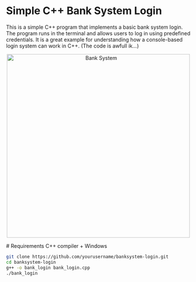 # Simple C++ Bank System Login

This is a simple C++ program that implements a basic bank system login. The program runs in the terminal and allows users to log in using predefined credentials. It is a great example for understanding how a console-based login system can work in C++. (The code is awfull ik...)
<p align="center">
  <img src="https://github.com/user-attachments/assets/fac6f3b2-adac-473f-92dc-a962def809c3" alt="Bank System" width="500"/>
</p>
#  Requirements
C++ compiler + Windows




```bash
git clone https://github.com/yourusername/banksystem-login.git
cd banksystem-login
g++ -o bank_login bank_login.cpp
./bank_login
